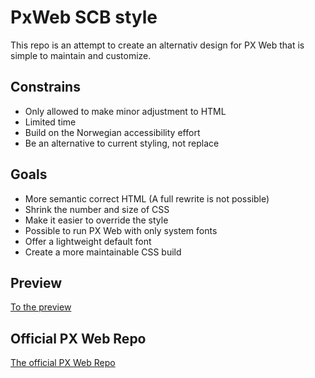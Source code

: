 # PxWeb SCB style

This repo is an attempt to create an alternativ design for PX Web that is simple to maintain and customize. 

## Constrains

- Only allowed to make minor adjustment to HTML
- Limited time
- Build on the Norwegian accessibility effort
- Be an alternative to current styling, not replace

## Goals

- More semantic correct HTML (A full rewrite is not possible)
- Shrink the number and size of CSS
- Make it easier to override the style
- Possible to run PX Web with only system fonts
- Offer a lightweight default font
- Create a more maintainable CSS build

## Preview

[To the preview](https://pxweb-style.netlify.app/)

## Official PX Web Repo

[The official PX Web Repo](https://github.com/statisticssweden/PxWeb)
